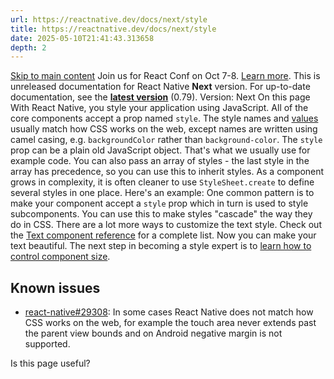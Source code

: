 ```yaml
---
url: https://reactnative.dev/docs/next/style
title: https://reactnative.dev/docs/next/style
date: 2025-05-10T21:41:43.313658
depth: 2
---
```


[Skip to main content](https://reactnative.dev/docs/next/style#__docusaurus_skipToContent_fallback)
Join us for React Conf on Oct 7-8. [Learn more](https://conf.react.dev).
This is unreleased documentation for React Native **Next** version.
For up-to-date documentation, see the **[latest version](https://reactnative.dev/docs/style)** (0.79).
Version: Next
On this page
With React Native, you style your application using JavaScript. All of the core components accept a prop named `style`. The style names and [values](https://reactnative.dev/docs/next/colors) usually match how CSS works on the web, except names are written using camel casing, e.g. `backgroundColor` rather than `background-color`.
The `style` prop can be a plain old JavaScript object. That's what we usually use for example code. You can also pass an array of styles - the last style in the array has precedence, so you can use this to inherit styles.
As a component grows in complexity, it is often cleaner to use `StyleSheet.create` to define several styles in one place. Here's an example:
One common pattern is to make your component accept a `style` prop which in turn is used to style subcomponents. You can use this to make styles "cascade" the way they do in CSS.
There are a lot more ways to customize the text style. Check out the [Text component reference](https://reactnative.dev/docs/next/text) for a complete list.
Now you can make your text beautiful. The next step in becoming a style expert is to [learn how to control component size](https://reactnative.dev/docs/next/height-and-width).
## Known issues[​](https://reactnative.dev/docs/next/style#known-issues "Direct link to Known issues")
  * [react-native#29308](https://github.com/facebook/react-native/issues/29308#issuecomment-792864162): In some cases React Native does not match how CSS works on the web, for example the touch area never extends past the parent view bounds and on Android negative margin is not supported.


Is this page useful?



